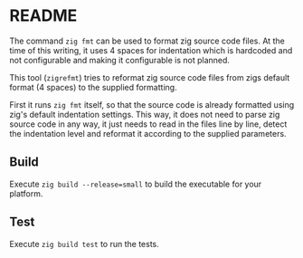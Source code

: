 # README
The command `zig fmt` can be used to format zig source code files.
At the time of this writing, it uses 4 spaces for indentation which is hardcoded and not configurable and making it configurable is not planned.

This tool (`zigrefmt`) tries to reformat zig source code files from zigs default format (4 spaces) to the supplied formatting.

First it runs `zig fmt` itself, so that the source code is already formatted using zig's default indentation settings.
This way, it does not need to parse zig source code in any way, it just needs to read in the files line by line, detect the indentation level and reformat it according to the supplied parameters.

## Build
Execute `zig build --release=small` to build the executable for your platform.

## Test
Execute `zig build test` to run the tests.
